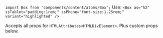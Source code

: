 `import Box from 'components/content/atoms/Box';` Use:
`<Box as="h2" ssTablet="padding:1rem;" ssPhone="font-size:1.25rem;" variant="highlighted" />`

Accepts all props for `HTMLAttributes<HTMLDivElement>`. Plus custom props below.
